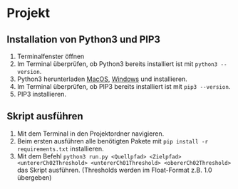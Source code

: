 # Projekt

## Installation von Python3 und PIP3
1. Terminalfenster öffnen
2. Im Terminal überprüfen, ob Python3 bereits installiert ist mit `python3 --version`.
3. Python3 herunterladen [MacOS](https://www.python.org/downloads/macos/), [Windows](https://www.python.org/downloads/windows/) und installieren. 
4. Im Terminal überprüfen, ob PIP3 bereits installiert ist mit `pip3 --version`.
5. PIP3 installieren.

## Skript ausführen
1. Mit dem Terminal in den Projektordner navigieren.
2. Beim ersten ausführen alle benötigten Pakete mit `pip install -r requirements.txt` installieren.
3. Mit dem Befehl `python3 run.py <Quellpfad> <Zielpfad> <untererCh02Threshold> <untererCh01Threshold> <obererCh02Threshold>` das Skript ausführen. (Thresholds werden im Float-Format z.B. 1.0 übergeben)
